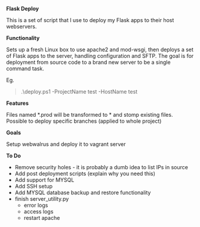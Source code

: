 **Flask Deploy**

This is a set of script that I use to deploy my Flask apps to their host webservers.

**Functionality**

Sets up a fresh Linux box to use apache2 and mod-wsgi, then deploys a set of Flask apps to the server, handling configuration and SFTP. The goal is for deployment from source code to a brand new server to be a single command task.

Eg.
> .\deploy.ps1 -ProjectName test -HostName test

**Features**

Files named *.prod will be transformed to * and stomp existing files.
Possible to deploy specific branches (applied to whole project)

**Goals**

Setup webwalrus and deploy it to vagrant server

**To Do**
  
* Remove security holes - it is probably a dumb idea to list IPs in source
* Add post deployment scripts (explain why you need this)
* Add support for MYSQL
* Add SSH setup
* Add MYSQL database backup and restore functionality
* finish server_utility.py
    - error logs
    - access logs
    - restart apache